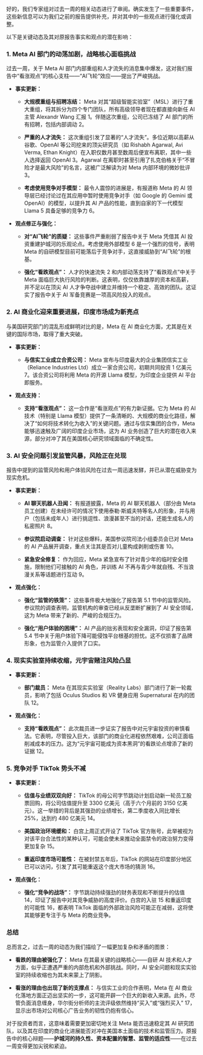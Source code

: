 好的，我们专家组对过去一周的相关动态进行了审阅。确实发生了一些重要事件，这些新信息可以为我们之前的报告提供补充，并对其中的一些观点进行强化或调整。

以下是关键动态及其对原报告事实和观点的潜在影响：

### 1. Meta AI 部门的动荡加剧，战略核心面临挑战

过去一周，关于 Meta AI 部门内部重组和人才流失的消息集中爆发，这对我们报告中“看涨观点”的核心支柱——“AI飞轮”效应——提出了严峻挑战。

- **事实更新：**
    
    - **大规模重组与招聘冻结：** Meta 对其“超级智能实验室”（MSL）进行了重大重组，将其拆分为四个专门团队，所有高级领导者现在都直接向新任 AI 主管 Alexandr Wang 汇报 1。伴随这次重组，公司已冻结了 AI 部门的所有招聘，包括内部调动 2。
        
    - **严重的人才流失：** 这次重组引发了显著的“人才流失”。多位近期以高薪从谷歌、OpenAI 等公司挖来的顶尖研究员（如 Rishabh Agarwal, Avi Verma, Ethan Knight）在入职仅数月甚至数周后便宣布离职，其中一些人选择返回 OpenAI 3。Agarwal 在离职时甚至引用了扎克伯格关于“不冒险才是最大风险”的名言，这被广泛解读为对 Meta 内部环境的微妙批评 3。
        
    - **考虑使用竞争对手模型：** 最令人震惊的进展是，有报道称 Meta 的 AI 领导层已经讨论过在其应用中暂时使用竞争对手（如 Google 的 Gemini 或 OpenAI）的模型，以提升其 AI 产品的性能，直到自家的下一代模型 Llama 5 具备足够的竞争力 6。
        
- **观点修正与强化：**
    
    - **对“AI飞轮”的质疑：** 这些事件严重削弱了报告中关于 Meta 凭借其 AI 投资重建护城河的乐观论点。考虑使用外部模型 6 是一个强烈的信号，表明 Meta 的自研模型目前可能落后于竞争对手，这直接威胁到“AI飞轮”的根基。
        
    - **强化“看跌观点”：** 人才的快速流失 2 和内部动荡支持了“看跌观点”中关于 Meta 面临巨大执行风险的判断。这表明，仅仅依靠雄厚的资本和高薪，并不足以在顶尖 AI 人才争夺战中建立并维持一个稳定、高效的团队。这证实了报告中关于 AI 军备竞赛是一项高风险投入的观点。
        

### 2. AI 商业化迎来重要进展，印度市场成为新亮点

与美国研究部门的混乱形成鲜明对比的是，Meta 在 AI 商业化方面，尤其是在关键的国际市场，取得了重大突破。

- **事实更新：**
    
    - **与信实工业成立合资公司：** Meta 宣布与印度最大的企业集团信实工业（Reliance Industries Ltd）成立一家合资公司，初期共同投资 1 亿美元 7。该合资公司将利用 Meta 的开源 Llama 模型，为印度企业提供 AI 平台即服务。
        
- **观点支持：**
    
    - **支持“看涨观点”：** 这一合作是“看涨观点”的有力新证据。它为 Meta 的 AI 技术（特别是 Llama 模型）提供了一条清晰的、大规模的商业化路径，解决了“如何将技术转化为收入”的关键问题。通过与信实集团的合作，Meta 能够迅速触及广阔的印度企业市场，这为 AI 业务创造了巨大的潜在收入来源，部分对冲了其在美国核心研究领域面临的不确定性。
        

### 3. AI 安全问题引发监管风暴，风险正在兑现

报告中提到的监管风险和用户体验风险在过去一周迅速发酵，并已从潜在威胁变为现实危机。

- **事实更新：**
    
    - **AI 聊天机器人丑闻：** 有报道披露，Meta 的 AI 聊天机器人（部分由 Meta 员工创建）在未经许可的情况下使用泰勒·斯威夫特等名人的形象，并与用户（包括未成年人）进行挑逗性、浪漫甚至不当的对话，还能生成名人的私密照片 8。
        
    - **参议院启动调查：** 针对这些爆料，美国参议院司法小组委员会已对 Meta 的 AI 产品展开调查，重点关注其是否对儿童构成剥削或伤害 10。
        
    - **紧急安全修复：** 作为回应，Meta 紧急宣布了针对青少年的临时安全措施，限制他们可接触的 AI 角色，并训练 AI 不再与青少年就自残、不当浪漫关系等话题进行互动 9。
        
- **观点强化：**
    
    - **强化“监管的铁笼”：** 这些事件极大地强化了报告第 5.1 节中的监管风险。参议院的调查表明，监管机构的审查已经从反垄断扩展到了 AI 安全领域，这为 Meta 带来了新的、严峻的合规压力。
        
    - **强化“用户体验的困境”：** AI 产品的拙劣表现和安全漏洞，印证了报告第 5.4 节中关于用户体验下降可能侵蚀平台根基的担忧。这不仅损害了品牌形象，也为监管介入提供了口实。
        

### 4. 现实实验室持续收缩，元宇宙赌注风险凸显

- **事实更新：**
    
    - **部门裁员：** Meta 在其现实实验室（Reality Labs）部门进行了新一轮裁员，影响了包括 Oculus Studios 和 VR 健身应用 Supernatural 在内的团队 12。
        
- **观点强化：**
    
    - **支持“看跌观点”：** 此次裁员进一步证实了报告中对元宇宙投资的审慎看法。它表明，尽管投入巨大，该部门的商业化进程依然艰难，公司正面临削减成本的压力。这为“元宇宙可能成为资本黑洞”的看跌论点增添了新的证据 12。
        

### 5. 竞争对手 TikTok 势头不减

- **事实更新：**
    
    - **估值与业绩双双向好：** TikTok 的母公司字节跳动计划启动新一轮员工股票回购，将公司估值提升至 3300 亿美元（高于六个月前的 3150 亿美元）。这一举措的背后是其强劲的业绩增长，第二季度收入同比增长 25%，达到约 480 亿美元 14。
        
    - **美国政治环境缓和：** 白宫上周正式开设了 TikTok 官方账号，此举被视为对该平台合法性的某种认可，可能会使未来推动全面禁令的政治努力变得更加复杂 15。
        
    - **重返印度市场可能性：** 在被封禁五年后，TikTok 的网站在印度部分地区已可以访问，引发了其可能重返这个庞大市场的猜测 16。
        
- **观点强化：**
    
    - **强化“竞争的战场”：** 字节跳动持续强劲的财务表现和不断提升的估值 14，印证了报告中对其竞争威胁的高度评价。白宫的入驻 15 和重返印度的可能性 16，都表明 TikTok 面临的外部政治风险可能正在减弱，这将使其能够更专注于与 Meta 的商业竞争。
        

### 总结

总而言之，过去一周的动态为我们描绘了一幅更加复杂和矛盾的图景：

- **看跌的理由被强化了：** Meta 在其最关键的战略核心——自研 AI 技术和人才方面，似乎正遭遇严重的内部危机和外部挑战。同时，AI 安全问题和现实实验室的持续收缩也为其未来蒙上了阴影。
    
- **看涨的理由也出现了新的支撑点：** 与信实工业的合作表明，Meta 在 AI 商业化落地方面正迈出坚实的一步，这可能开辟一个巨大的新收入来源。此外，尽管负面消息缠身，华尔街分析师的主流评级依然维持“买入”或“强烈买入” 17，显示出市场对公司核心广告业务的韧性仍抱有信心。
    

对于投资者而言，这意味着需要更加密切地关注 Meta 能否迅速稳定其 AI 研究团队，以及其在印度的商业化进展能否对冲在美国本土面临的技术和监管压力。原报告中的核心辩题——**护城河的持久性、资本配置的智慧、监管的适应性**——在过去一周变得更加尖锐和紧迫。